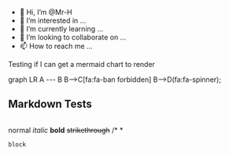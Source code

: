 - 👋 Hi, I’m @Mr-H
- 👀 I’m interested in ...
- 🌱 I’m currently learning ...
- 💞️ I’m looking to collaborate on ...
- 📫 How to reach me ...

<!---
Mr-H/Mr-H is a ✨ special ✨ repository because its `README.md` (this file) appears on your GitHub profile.
You can click the Preview link to take a look at your changes.
--->

Testing if I can get a mermaid chart to render

<div class="mermaid">
graph LR
  A --- B
  B-->C[fa:fa-ban forbidden]
  B-->D(fa:fa-spinner);
</div>

## Markdown Tests
~~~word
~~~
normal
*italic*
**bold**
~~strikethrough~~
/*
\*
```
block
```
